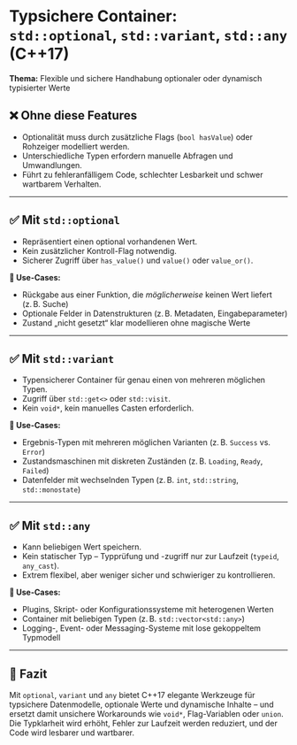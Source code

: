 # Typsichere Container: `std::optional`, `std::variant`, `std::any` (C++17)

**Thema:** Flexible und sichere Handhabung optionaler oder dynamisch typisierter Werte

## ❌ Ohne diese Features

- Optionalität muss durch zusätzliche Flags (`bool hasValue`) oder Rohzeiger modelliert werden.
- Unterschiedliche Typen erfordern manuelle Abfragen und Umwandlungen.
- Führt zu fehleranfälligem Code, schlechter Lesbarkeit und schwer wartbarem Verhalten.

---

## ✅ Mit `std::optional`

- Repräsentiert einen optional vorhandenen Wert.
- Kein zusätzlicher Kontroll-Flag notwendig.
- Sicherer Zugriff über `has_value()` und `value()` oder `value_or()`.

**🔹 Use-Cases:**

- Rückgabe aus einer Funktion, die _möglicherweise_ keinen Wert liefert (z. B. Suche)
- Optionale Felder in Datenstrukturen (z. B. Metadaten, Eingabeparameter)
- Zustand „nicht gesetzt“ klar modellieren ohne magische Werte

---

## ✅ Mit `std::variant`

- Typensicherer Container für genau einen von mehreren möglichen Typen.
- Zugriff über `std::get<>` oder `std::visit`.
- Kein `void*`, kein manuelles Casten erforderlich.

**🔹 Use-Cases:**

- Ergebnis-Typen mit mehreren möglichen Varianten (z. B. `Success` vs. `Error`)
- Zustandsmaschinen mit diskreten Zuständen (z. B. `Loading`, `Ready`, `Failed`)
- Datenfelder mit wechselnden Typen (z. B. `int`, `std::string`, `std::monostate`)

---

## ✅ Mit `std::any`

- Kann beliebigen Wert speichern.
- Kein statischer Typ – Typprüfung und -zugriff nur zur Laufzeit (`typeid`, `any_cast`).
- Extrem flexibel, aber weniger sicher und schwieriger zu kontrollieren.

**🔹 Use-Cases:**

- Plugins, Skript- oder Konfigurationssysteme mit heterogenen Werten
- Container mit beliebigen Typen (z. B. `std::vector<std::any>`)
- Logging-, Event- oder Messaging-Systeme mit lose gekoppeltem Typmodell

---

## 📌 Fazit

Mit `optional`, `variant` und `any` bietet C++17 elegante Werkzeuge für typsichere Datenmodelle, optionale Werte und dynamische Inhalte – und ersetzt damit unsichere Workarounds wie `void*`, Flag-Variablen oder `union`.  
Die Typklarheit wird erhöht, Fehler zur Laufzeit werden reduziert, und der Code wird lesbarer und wartbarer.
